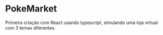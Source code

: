 # PokeMarket
Primeira criação com React usando typescript, simulando uma loja virtual com 3 temas diferentes.

